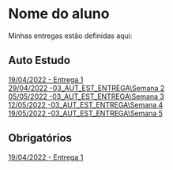 # Nome do aluno
Minhas entregas estão definidas aqui:
## Auto Estudo
<a href="https://github.com/Intelihub/Template_Aluno/blob/main/02_AUT_EST_ENTREGA/Coloque%20aqui%20as%20entregas%20do%20seu%20auto%20estudo.rtf"> 19/04/2022 - Entrega 1 </a> 
<br>
<a href="https://github.com/gaebizinha/Template_Aluna_Gabriela_Mod2/tree/main/03_AUT_EST_ENTREGA/Semana%202"> 29/04/2022 -03_AUT_EST_ENTREGA\Semana 2 </a>
<br>
<a href="https://github.com/gaebizinha/Template_Aluna_Gabriela_Mod2/tree/main/03_AUT_EST_ENTREGA/Semana%203"> 05/05/2022 -03_AUT_EST_ENTREGA\Semana 3 </a>
<br>
<a href="https://github.com/gaebizinha/Template_Aluna_Gabriela_Mod2/tree/main/03_AUT_EST_ENTREGA/Semana%204"> 12/05/2022 -03_AUT_EST_ENTREGA\Semana 4 </a>
<br>
<a href="https://github.com/gaebizinha/Template_Aluna_Gabriela_Mod2/tree/main/03_AUT_EST_ENTREGA/Semana%205/Curr%C3%ADculo"> 19/05/2022 -03_AUT_EST_ENTREGA\Semana 5
</a>
## Obrigatórios
<a href="https://github.com/Intelihub/Template_Aluno/blob/main/03_EX_OBRIGATORIOS/Coloque%20aqui%20entregas%20de%20exerc%C3%ADcios%20obrigat%C3%B3rios.rtf"> 19/04/2022 - Entrega 1 </a>
